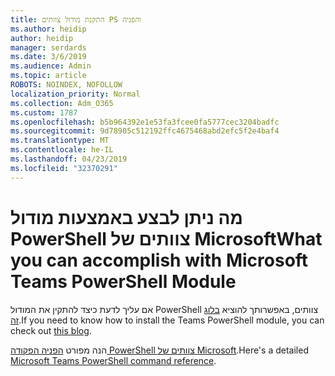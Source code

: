 ```yaml
---
title: התקנת מודול צוותים PS והפניה
ms.author: heidip
author: heidip
manager: serdards
ms.date: 3/6/2019
ms.audience: Admin
ms.topic: article
ROBOTS: NOINDEX, NOFOLLOW
localization_priority: Normal
ms.collection: Adm_O365
ms.custom: 1787
ms.openlocfilehash: b5b964392e1e53fa3fcee0fa5777cec3204badfc
ms.sourcegitcommit: 9d78905c512192ffc4675468abd2efc5f2e4baf4
ms.translationtype: MT
ms.contentlocale: he-IL
ms.lasthandoff: 04/23/2019
ms.locfileid: "32370291"
---
```

# <a name="what-you-can-accomplish-with-microsoft-teams-powershell-module"></a><span data-ttu-id="11ddb-102">מה ניתן לבצע באמצעות מודול PowerShell צוותים של Microsoft</span><span class="sxs-lookup"><span data-stu-id="11ddb-102">What you can accomplish with Microsoft Teams PowerShell Module</span></span>

<span data-ttu-id="11ddb-103">אם עליך לדעת כיצד להתקין את המודול PowerShell צוותים, באפשרותך להוציא [בלוג זה](https://blogs.technet.microsoft.com/skypehybridguy/2017/11/07/microsoft-teams-powershell-support/).</span><span class="sxs-lookup"><span data-stu-id="11ddb-103">If you need to know how to install the Teams PowerShell module, you can check out [this blog](https://blogs.technet.microsoft.com/skypehybridguy/2017/11/07/microsoft-teams-powershell-support/).</span></span>

<span data-ttu-id="11ddb-104">הנה מפורט [הפניה הפקודה PowerShell צוותים של Microsoft](https://docs.microsoft.com/en-us/powershell/module/teams/?view=teams-ps).</span><span class="sxs-lookup"><span data-stu-id="11ddb-104">Here's a detailed [Microsoft Teams PowerShell command reference](https://docs.microsoft.com/en-us/powershell/module/teams/?view=teams-ps).</span></span>
